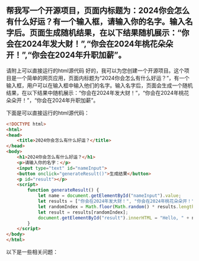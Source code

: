 ## 帮我写一个开源项目，页面内标题为：2024你会怎么有什么好运？有一个输入框，请输入你的名字。输入名字后。页面生成随机结果，在以下结果随机展示：“你会在2024年发大财！”,“你会在2024年桃花朵朵开！”,“你会在2024年升职加薪”。

请附上可以直接运行的html源代码
 好的，我可以为您创建一个开源项目。这个项目是一个简单的网页应用，页面内标题为“2024你会怎么有什么好运？”，有一个输入框，用户可以在输入框中输入他们的名字。输入名字后，页面会生成一个随机结果，在以下结果中随机展示：“你会在2024年发大财！”，“你会在2024年桃花朵朵开！”，“你会在2024年升职加薪”。

下面是可以直接运行的html源代码：
```html
<!DOCTYPE html>
<html>
<head>
	<title>2024你会怎么有什么好运？</title>
</head>
<body>
	<h1>2024你会怎么有什么好运？</h1>
	<p>请输入你的名字：</p>
	<input type="text" id="nameInput">
	<button onclick="generateResult()">生成结果</button>
	<p id="result"></p>
	<script>
		function generateResult() {
			let name = document.getElementById("nameInput").value;
			let results = ["你会在2024年发大财！", "你会在2024年桃花朵朵开！", "你会在2024年升职加薪"];
			let randomIndex = Math.floor(Math.random() * results.length);
			let result = results[randomIndex];
			document.getElementById("result").innerHTML = "Hello, " + name + "! " + result;
		}
	</script>
</body>
</html>
```
以下是一些相关问题：

